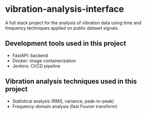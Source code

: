 # vibration-analysis-interface
A full stack project for the analysis of vibration data using time and frequency techniques applied on public dataset signals.

## Development tools used in this project
- FastAPI: backend
- Docker: image containerization
- Jenkins: CI/CD pipeline

## Vibration analysis techniques used in this project
- Statistical analysis (RMS, variance, peak-to-peak)
- Frequency-domain analysis (fast Fourier transform)
